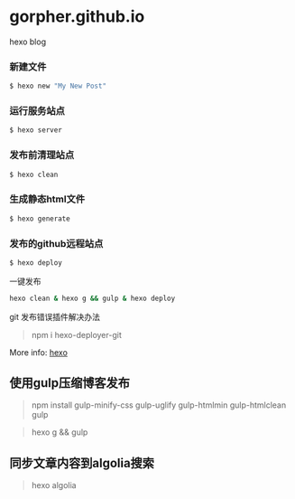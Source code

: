# gorpher.github.io
hexo blog


### 新建文件

``` bash
$ hexo new "My New Post"
```
### 运行服务站点

``` bash
$ hexo server
```


### 发布前清理站点

``` bash
$ hexo clean
```

### 生成静态html文件

``` bash
$ hexo generate
```


### 发布的github远程站点

``` bash
$ hexo deploy
```

一键发布

```bash
hexo clean & hexo g && gulp & hexo deploy
```

git 发布错误插件解决办法

> npm i hexo-deployer-git

More info: [hexo](https://hexo.io/)


## 使用gulp压缩博客发布
> npm install gulp-minify-css gulp-uglify gulp-htmlmin gulp-htmlclean gulp

> hexo g && gulp

## 同步文章内容到algolia搜索
> hexo algolia